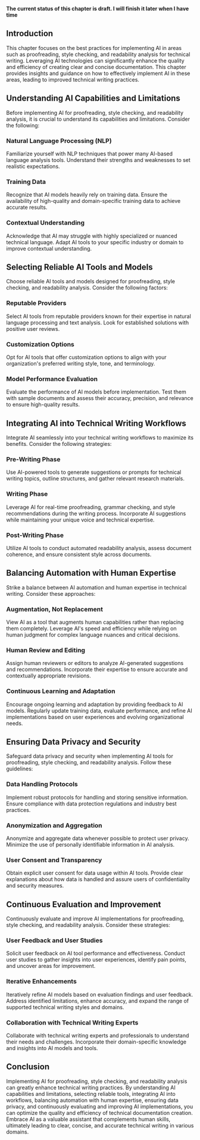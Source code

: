 **The current status of this chapter is draft. I will finish it later when I have time**

Introduction
------------

This chapter focuses on the best practices for implementing AI in areas such as proofreading, style checking, and readability analysis for technical writing. Leveraging AI technologies can significantly enhance the quality and efficiency of creating clear and concise documentation. This chapter provides insights and guidance on how to effectively implement AI in these areas, leading to improved technical writing practices.

Understanding AI Capabilities and Limitations
---------------------------------------------

Before implementing AI for proofreading, style checking, and readability analysis, it is crucial to understand its capabilities and limitations. Consider the following:

### Natural Language Processing (NLP)

Familiarize yourself with NLP techniques that power many AI-based language analysis tools. Understand their strengths and weaknesses to set realistic expectations.

### Training Data

Recognize that AI models heavily rely on training data. Ensure the availability of high-quality and domain-specific training data to achieve accurate results.

### Contextual Understanding

Acknowledge that AI may struggle with highly specialized or nuanced technical language. Adapt AI tools to your specific industry or domain to improve contextual understanding.

Selecting Reliable AI Tools and Models
--------------------------------------

Choose reliable AI tools and models designed for proofreading, style checking, and readability analysis. Consider the following factors:

### Reputable Providers

Select AI tools from reputable providers known for their expertise in natural language processing and text analysis. Look for established solutions with positive user reviews.

### Customization Options

Opt for AI tools that offer customization options to align with your organization's preferred writing style, tone, and terminology.

### Model Performance Evaluation

Evaluate the performance of AI models before implementation. Test them with sample documents and assess their accuracy, precision, and relevance to ensure high-quality results.

Integrating AI into Technical Writing Workflows
-----------------------------------------------

Integrate AI seamlessly into your technical writing workflows to maximize its benefits. Consider the following strategies:

### Pre-Writing Phase

Use AI-powered tools to generate suggestions or prompts for technical writing topics, outline structures, and gather relevant research materials.

### Writing Phase

Leverage AI for real-time proofreading, grammar checking, and style recommendations during the writing process. Incorporate AI suggestions while maintaining your unique voice and technical expertise.

### Post-Writing Phase

Utilize AI tools to conduct automated readability analysis, assess document coherence, and ensure consistent style across documents.

Balancing Automation with Human Expertise
-----------------------------------------

Strike a balance between AI automation and human expertise in technical writing. Consider these approaches:

### Augmentation, Not Replacement

View AI as a tool that augments human capabilities rather than replacing them completely. Leverage AI's speed and efficiency while relying on human judgment for complex language nuances and critical decisions.

### Human Review and Editing

Assign human reviewers or editors to analyze AI-generated suggestions and recommendations. Incorporate their expertise to ensure accurate and contextually appropriate revisions.

### Continuous Learning and Adaptation

Encourage ongoing learning and adaptation by providing feedback to AI models. Regularly update training data, evaluate performance, and refine AI implementations based on user experiences and evolving organizational needs.

Ensuring Data Privacy and Security
----------------------------------

Safeguard data privacy and security when implementing AI tools for proofreading, style checking, and readability analysis. Follow these guidelines:

### Data Handling Protocols

Implement robust protocols for handling and storing sensitive information. Ensure compliance with data protection regulations and industry best practices.

### Anonymization and Aggregation

Anonymize and aggregate data whenever possible to protect user privacy. Minimize the use of personally identifiable information in AI analysis.

### User Consent and Transparency

Obtain explicit user consent for data usage within AI tools. Provide clear explanations about how data is handled and assure users of confidentiality and security measures.

Continuous Evaluation and Improvement
-------------------------------------

Continuously evaluate and improve AI implementations for proofreading, style checking, and readability analysis. Consider these strategies:

### User Feedback and User Studies

Solicit user feedback on AI tool performance and effectiveness. Conduct user studies to gather insights into user experiences, identify pain points, and uncover areas for improvement.

### Iterative Enhancements

Iteratively refine AI models based on evaluation findings and user feedback. Address identified limitations, enhance accuracy, and expand the range of supported technical writing styles and domains.

### Collaboration with Technical Writing Experts

Collaborate with technical writing experts and professionals to understand their needs and challenges. Incorporate their domain-specific knowledge and insights into AI models and tools.

Conclusion
----------

Implementing AI for proofreading, style checking, and readability analysis can greatly enhance technical writing practices. By understanding AI capabilities and limitations, selecting reliable tools, integrating AI into workflows, balancing automation with human expertise, ensuring data privacy, and continuously evaluating and improving AI implementations, you can optimize the quality and efficiency of technical documentation creation. Embrace AI as a valuable assistant that complements human skills, ultimately leading to clear, concise, and accurate technical writing in various domains.
